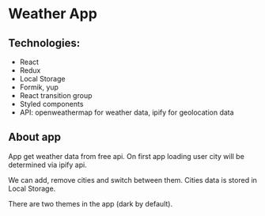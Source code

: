 # Weather App

## Technologies:
- React
- Redux
- Local Storage
- Formik, yup
- React transition group
- Styled components
- API: openweathermap for weather data, ipify for geolocation data

## About app
App get weather data from free api. On first app loading user city will be determined via ipify api. 

We can add, remove cities and switch between them. Cities data is stored in Local Storage.

There are two themes in the app (dark by default).
